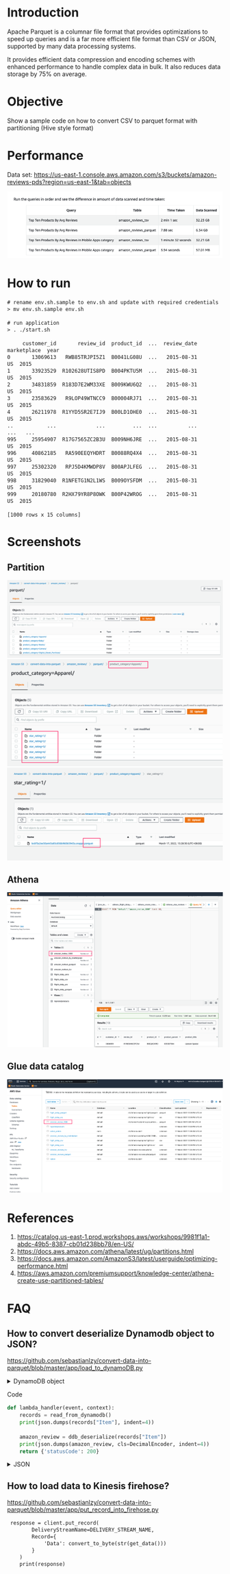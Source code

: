 # Introduction

Apache Parquet is a columnar file format that provides optimizations to speed up queries and is a far more efficient file
format than CSV or JSON, supported by many data processing systems.

It provides efficient data compression and encoding schemes with enhanced performance to handle complex data in bulk. It also reduces data storage by 75% on average.

# Objective

Show a sample code on how to convert CSV to parquet format with partitioning (Hive style format) 

# Performance

Data set: https://us-east-1.console.aws.amazon.com/s3/buckets/amazon-reviews-pds?region=us-east-1&tab=objects

![performance-comparison](./readme/performance-comparison.png)

# How to run

```shell
# rename env.sh.sample to env.sh and update with required credentials
> mv env.sh.sample env.sh

# run application
> . ./start.sh

     customer_id       review_id  product_id  ...  review_date marketplace  year
0       13069613   RWB85TRJPI5Z1  B0041LG08U  ...   2015-08-31          US  2015
1       33923529  R102628UTIS8PD  B004PKTU5M  ...   2015-08-31          US  2015
2       34831859  R183D7E2WM33XE  B009KWU6Q2  ...   2015-08-31          US  2015
3       23583629   R9LOP49WTNCC9  B00004RJ71  ...   2015-08-31          US  2015
4       26211978  R1YYD5SR2E7IJ9  B00LD1OHE0  ...   2015-08-31          US  2015
..           ...             ...         ...  ...          ...         ...   ...
995     25954907  R17G7565ZC2B3U  B009NH6JRE  ...   2015-08-31          US  2015
996     40862185   RA590EEQYHDRT  B0088RQ4X4  ...   2015-08-31          US  2015
997     25302320   RPJ5D4KMWDP8V  B00APJLFEG  ...   2015-08-31          US  2015
998     31829040  R1NFETG1N2L1WS  B009OYSFDM  ...   2015-08-31          US  2015
999     20180780  R2HX79YR8P8OWK  B00P42WROG  ...   2015-08-31          US  2015

[1000 rows x 15 columns]

```


# Screenshots

## Partition
![s3-partition-product-category](./readme/s3-partition-product-category.png)
![s3-partition-star-rating](./readme/s3-partition-star-rating.png)
![s3-partition-parquet-format](./readme/s3-partition-parquet-format.png)

## Athena
![athena-table](./readme/athena-table.png)

## Glue data catalog
![glue-data-catalog](./readme/glue-data-catalog.png)



# References

1. https://catalog.us-east-1.prod.workshops.aws/workshops/9981f1a1-abdc-49b5-8387-cb01d238bb78/en-US/
2. https://docs.aws.amazon.com/athena/latest/ug/partitions.html
3. https://docs.aws.amazon.com/AmazonS3/latest/userguide/optimizing-performance.html
4. https://aws.amazon.com/premiumsupport/knowledge-center/athena-create-use-partitioned-tables/

# FAQ

## How to convert deserialize Dynamodb object to JSON?

https://github.com/sebastianlzy/convert-data-into-parquet/blob/master/app/load_to_dynamoDB.py

<details>
<summary>DynamoDB object</summary>
```json
{
    "total_votes": {
        "N": "0"
    },
    "product_title": {
        "S": "Sony TDG-500P Passive 3D Glasses"
    },
    "star_rating": {
        "N": "1"
    },
    "customer_id": {
        "N": "27627839"
    },
    "marketplace": {
        "S": "US"
    },
    "helpful_votes": {
        "N": "0"
    },
    "review_headline": {
        "S": "One Star"
    },
    "review_id": {
        "S": "RS7RLMV1GPEHA"
    },
    "review_date": {
        "S": "2015-08-31"
    },
    "product_id": {
        "S": "B00C7O0YEY"
    },
    "review_body": {
        "S": "They did not work with my Sony TV"
    },
    "product_category": {
        "S": "Electronics"
    },
    "year": {
        "N": "2015"
    },
    "verfied_purchase": {
        "S": "Y"
    },
    "product_parent": {
        "N": "169087862"
    }
}
```
</details>

Code
```python
def lambda_handler(event, context):
    records = read_from_dynamodb()
    print(json.dumps(records["Item"], indent=4))

    amazon_review = ddb_deserialize(records["Item"])
    print(json.dumps(amazon_review, cls=DecimalEncoder, indent=4))
    return {'statusCode': 200}
```

<details>
<summary>JSON</summary>
```json
{
    "total_votes": "0",
    "product_title": "Sony TDG-500P Passive 3D Glasses",
    "star_rating": "1",
    "customer_id": "27627839",
    "marketplace": "US",
    "helpful_votes": "0",
    "review_headline": "One Star",
    "review_id": "RS7RLMV1GPEHA",
    "review_date": "2015-08-31",
    "product_id": "B00C7O0YEY",
    "review_body": "They did not work with my Sony TV",
    "product_category": "Electronics",
    "year": "2015",
    "verfied_purchase": "Y",
    "product_parent": "169087862"
}
```
</details>

## How to load data to Kinesis firehose?

https://github.com/sebastianlzy/convert-data-into-parquet/blob/master/app/put_record_into_firehose.py

```shell
 response = client.put_record(
        DeliveryStreamName=DELIVERY_STREAM_NAME,
        Record={
            'Data': convert_to_byte(str(get_data()))
        }
    )
    print(response)

```
